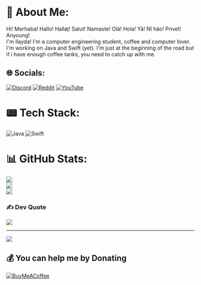 # 💫 About Me:
Hi! Merhaba! Hallo! Halløj! Salut! Namaste! Olá! Hola! Yā! Nǐ hǎo! Privet! Anyoung!<br> I'm Ilayda! I'm a computer engineering student, coffee and computer lover. I'm working on Java and Swift (yet). I'm just at the beginning of the road but if i have enough coffee tanks, you need to catch up with me.


## 🌐 Socials:
[![Discord](https://img.shields.io/badge/Discord-%237289DA.svg?logo=discord&logoColor=white)](https://discord.gg/https://discord.gg/83ze7Bjf) [![Reddit](https://img.shields.io/badge/Reddit-%23FF4500.svg?logo=Reddit&logoColor=white)](https://reddit.com/user/furudtumme) [![YouTube](https://img.shields.io/badge/YouTube-%23FF0000.svg?logo=YouTube&logoColor=white)](https://youtube.com/@UCfENH-ZR8J_3ZsjQzmZsItg) 

# 📟 Tech Stack:
![Java](https://img.shields.io/badge/java-%23ED8B00.svg?style=plastic&logo=java&logoColor=white) ![Swift](https://img.shields.io/badge/swift-F54A2A?style=plastic&logo=swift&logoColor=white)
# 📊 GitHub Stats:
![](https://github-readme-stats.vercel.app/api?username=furudtumme&theme=blue-green&hide_border=false&include_all_commits=false&count_private=false)<br/>
![](https://github-readme-streak-stats.herokuapp.com/?user=furudtumme&theme=blue-green&hide_border=false)<br/>
![](https://github-readme-stats.vercel.app/api/top-langs/?username=furudtumme&theme=blue-green&hide_border=false&include_all_commits=false&count_private=false&layout=compact)

### ✍️ Dev Quote
![](https://quotes-github-readme.vercel.app/api?type=horizontal&theme=merko)

---
[![](https://visitcount.itsvg.in/api?id=furudtumme&icon=9&color=8)](https://visitcount.itsvg.in)

  ## 💰 You can help me by Donating
  [![BuyMeACoffee](https://img.shields.io/badge/Buy%20Me%20a%20Coffee-ffdd00?style=for-the-badge&logo=buy-me-a-coffee&logoColor=black)](https://buymeacoffee.com/furudtumme) 

